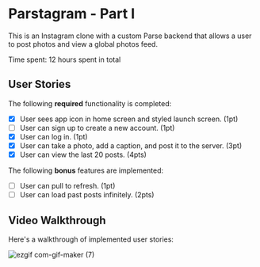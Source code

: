 # Parstagram - Part I

This is an Instagram clone with a custom Parse backend that allows a user to post photos and view a global photos feed.

Time spent: 12 hours spent in total

## User Stories

The following **required** functionality is completed:

- [X] User sees app icon in home screen and styled launch screen. (1pt)
- [ ] User can sign up to create a new account. (1pt)
- [X] User can log in. (1pt)
- [X] User can take a photo, add a caption, and post it to the server. (3pt)
- [X] User can view the last 20 posts. (4pts)

The following **bonus** features are implemented:

- [ ] User can pull to refresh. (1pt)
- [ ] User can load past posts infinitely. (2pts)

## Video Walkthrough

Here's a walkthrough of implemented user stories:

![ezgif com-gif-maker (7)](https://user-images.githubusercontent.com/79730941/138801011-44059413-224a-4b98-abf9-aaf02b90d535.gif)
